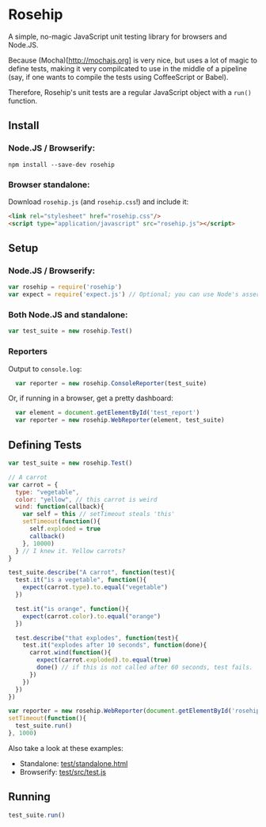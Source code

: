 # Rosehip

A simple, no-magic JavaScript unit testing library for browsers and Node.JS.

Because (Mocha)[http://mochajs.org] is very nice, but uses a lot of magic to define tests, making it very compilcated to use in the middle of a pipeline (say, if one wants to compile the tests using CoffeeScript or Babel).

Therefore, Rosehip's unit tests are a regular JavaScript object with a `run()` function.

## Install

### Node.JS / Browserify:

`npm install --save-dev rosehip`

### Browser standalone:

Download `rosehip.js` (and `rosehip.css`!) and include it:

```html
<link rel="stylesheet" href="rosehip.css"/>
<script type="application/javascript" src="rosehip.js"></script>
```

## Setup
### Node.JS / Browserify:

```javascript
var rosehip = require('rosehip')
var expect = require('expect.js') // Optional; you can use Node's assert or should.js or anything else
```

### Both Node.JS and standalone:

``` javascript
var test_suite = new rosehip.Test()
```
### Reporters

Output to `console.log`:
```javascript
  var reporter = new rosehip.ConsoleReporter(test_suite)
```

Or, if running in a browser, get a pretty dashboard:
```javascript
  var element = document.getElementById('test_report')
  var reporter = new rosehip.WebReporter(element, test_suite)
```

## Defining Tests
```javascript
var test_suite = new rosehip.Test()

// A carrot
var carrot = {
  type: "vegetable",
  color: "yellow", // this carrot is weird
  wind: function(callback){
    var self = this // setTimeout steals 'this'
    setTimeout(function(){
      self.exploded = true
      callback()
    }, 10000)
  } // I knew it. Yellow carrots?
}

test_suite.describe("A carrot", function(test){
  test.it("is a vegetable", function(){
    expect(carrot.type).to.equal("vegetable")
  })

  test.it("is orange", function(){
    expect(carrot.color).to.equal("orange")
  })

  test.describe("that explodes", function(test){
    test.it("explodes after 10 seconds", function(done){
      carrot.wind(function(){
        expect(carrot.exploded).to.equal(true)
        done() // if this is not called after 60 seconds, test fails.
      })
    })
  })
})

var reporter = new rosehip.WebReporter(document.getElementById('rosehip_report'), test_suite)
setTimeout(function(){
  test_suite.run()
}, 1000)

```

Also take a look at these examples:

* Standalone: [test/standalone.html](test/standalone.html)
* Browserify: [test/src/test.js](test/src/test.js)

## Running

```javascript
test_suite.run()
```
